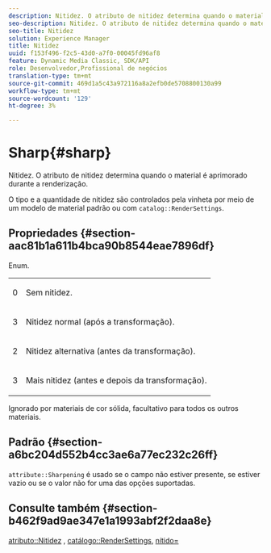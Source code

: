 ```yaml
---
description: Nitidez. O atributo de nitidez determina quando o material é aprimorado durante a renderização.
seo-description: Nitidez. O atributo de nitidez determina quando o material é aprimorado durante a renderização.
seo-title: Nitidez
solution: Experience Manager
title: Nitidez
uuid: f153f496-f2c5-43d0-a7f0-00045fd96af8
feature: Dynamic Media Classic, SDK/API
role: Desenvolvedor,Profissional de negócios
translation-type: tm+mt
source-git-commit: 469d1a5c43a972116a8a2efb0de5708800130a99
workflow-type: tm+mt
source-wordcount: '129'
ht-degree: 3%

---
```



# Sharp{#sharp}

Nitidez. O atributo de nitidez determina quando o material é aprimorado durante a renderização.

O tipo e a quantidade de nitidez são controlados pela vinheta por meio de um modelo de material padrão ou com `catalog::RenderSettings`.

## Propriedades {#section-aac81b1a611b4bca90b8544eae7896df}

Enum.

<table id="simpletable_D52B41A39E4E4E54A06821B9D689DB30"> 
 <tr class="strow"> 
  <td class="stentry"> <p>0 </p></td> 
  <td class="stentry"> <p>Sem nitidez. </p></td> 
 </tr> 
 <tr class="strow"> 
  <td class="stentry"> <p>3 </p></td> 
  <td class="stentry"> <p>Nitidez normal (após a transformação). </p></td> 
 </tr> 
 <tr class="strow"> 
  <td class="stentry"> <p>2 </p></td> 
  <td class="stentry"> <p>Nitidez alternativa (antes da transformação). </p></td> 
 </tr> 
 <tr class="strow"> 
  <td class="stentry"> <p>3 </p></td> 
  <td class="stentry"> <p>Mais nitidez (antes e depois da transformação). </p></td> 
 </tr> 
</table>

Ignorado por materiais de cor sólida, facultativo para todos os outros materiais.

## Padrão {#section-a6bc204d552b4cc3ae6a77ec232c26ff}

`attribute::Sharpening` é usado se o campo não estiver presente, se estiver vazio ou se o valor não for uma das opções suportadas.

## Consulte também {#section-b462f9ad9ae347e1a1993abf2f2daa8e}

[atributo::Nitidez](../../../../../ir-api/material-cat/image-rendering-api-ref/c-ir-material-catalog/c-ir-attributes-reference/r-ir-cat-sharp.md#reference-c706450cf95347f98f86c696f9167297) ,  [catálogo::RenderSettings](../../../../../ir-api/material-cat/image-rendering-api-ref/c-ir-material-catalog/c-ir-attributes-reference/r-ir-rendersettings.md#reference-f3ae5e18095d40b2a8edef957dd82fbd),  [nítido=](../../../../../ir-api/http-protocol/image-rendering-api-ref/c-ir-http-protocol-ref/c-ir-http-protocol-command-reference/r-ir-http-sharp.md#reference-acdd87f6b5de4e3a85e5d3c03022a35a)

